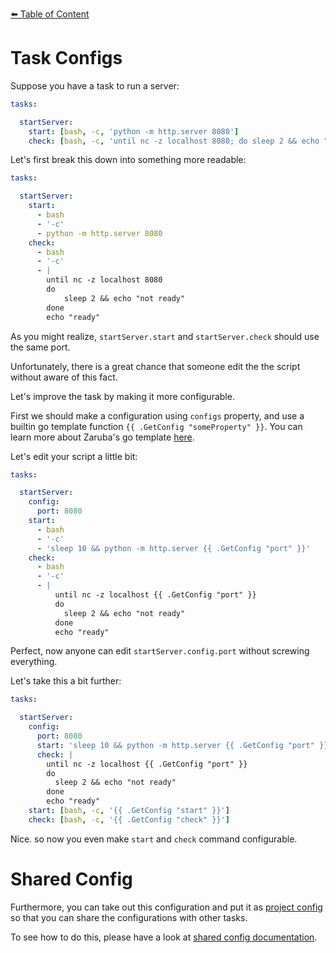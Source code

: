 [⬅️ Table of Content](../../../../README.md)

# Task Configs

Suppose you have a task to run a server:

```yaml
tasks:

  startServer:
    start: [bash, -c, 'python -m http.server 8080']
    check: [bash, -c, 'until nc -z localhost 8080; do sleep 2 && echo "not ready"; done && echo "ready"']
```

Let's first break this down into something more readable:

```yaml
tasks:

  startServer:
    start:
      - bash
      - '-c'
      - python -m http.server 8080
    check:
      - bash
      - '-c'
      - |
        until nc -z localhost 8080
        do 
            sleep 2 && echo "not ready"
        done
        echo "ready"
```

As you might realize, `startServer.start` and `startServer.check` should use the same port.

Unfortunately, there is a great chance that someone edit the the script without aware of this fact.

Let's improve the task by making it more configurable.

First we should make a configuration using `configs` property, and use a builtin go template function `{{ .GetConfig "someProperty" }}`. You can learn more about Zaruba's go template [here](../../using-go-template.md).

Let's edit your script a little bit:

```yaml
tasks:

  startServer:
    config:
      port: 8080
    start:
      - bash
      - '-c'
      - 'sleep 10 && python -m http.server {{ .GetConfig "port" }}'
    check:
      - bash
      - '-c'
      - |
          until nc -z localhost {{ .GetConfig "port" }}
          do 
            sleep 2 && echo "not ready"
          done
          echo "ready"
```

Perfect, now anyone can edit `startServer.config.port` without screwing everything.

Let's take this a bit further:

```yaml
tasks:

  startServer:
    config:
      port: 8080
      start: 'sleep 10 && python -m http.server {{ .GetConfig "port" }}'
      check: | 
        until nc -z localhost {{ .GetConfig "port" }}
        do 
          sleep 2 && echo "not ready"
        done
        echo "ready"
    start: [bash, -c, '{{ .GetConfig "start" }}']
    check: [bash, -c, '{{ .GetConfig "check" }}']
```

Nice. so now you even make `start` and `check` command configurable.

# Shared Config

Furthermore, you can take out this configuration and put it as [project config](../../project-configs.md) so that you can share the configurations with other tasks.

To see how to do this, please have a look at [shared config documentation](./shared-configs.md).
